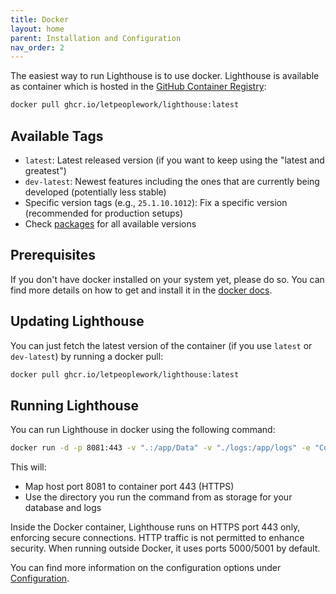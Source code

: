 ```yaml
---
title: Docker
layout: home
parent: Installation and Configuration
nav_order: 2
---
```


The easiest way to run Lighthouse is to use docker. Lighthouse is available as container which is hosted in the [GitHub Container Registry](https://github.com/LetPeopleWork/Lighthouse/pkgs/container/lighthouse):
```bash
docker pull ghcr.io/letpeoplework/lighthouse:latest
``` 

## Available Tags
- `latest`: Latest released version (if you want to keep using the "latest and greatest")
- `dev-latest`: Newest features including the ones that are currently being developed (potentially less stable)
- Specific version tags (e.g., `25.1.10.1012`): Fix a specific version (recommended for production setups)
- Check [packages](https://github.com/LetPeopleWork/Lighthouse/pkgs/container/lighthouse) for all available versions


## Prerequisites
If you don't have docker installed on your system yet, please do so. You can find more details on how to get and install it in the [docker docs](https://docs.docker.com/get-started/get-docker/).

## Updating Lighthouse
You can just fetch the latest version of the container (if you use `latest` or `dev-latest`) by running a docker pull:

```bash
docker pull ghcr.io/letpeoplework/lighthouse:latest
```

## Running Lighthouse
You can run Lighthouse in docker using the following command:

```bash
docker run -d -p 8081:443 -v ".:/app/Data" -v "./logs:/app/logs" -e "ConnectionStrings__LighthouseAppContext=Data Source=/app/Data/LighthouseAppContext.db" ghcr.io/letpeoplework/lighthouse:latest
```

This will:
- Map host port 8081 to container port 443 (HTTPS)
- Use the directory you run the command from as storage for your database and logs

Inside the Docker container, Lighthouse runs on HTTPS port 443 only, enforcing secure connections. HTTP traffic is not permitted to enhance security. When running outside Docker, it uses ports 5000/5001 by default.

You can find more information on the configuration options under [Configuration](./configuration.html).
